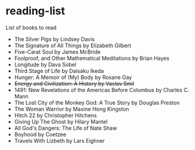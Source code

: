 # reading-list
List of books to read

- The Silver Pigs by Lindsey Davis
- The Signature of All Things by Elizabeth Gilbert
- Five-Carat Soul by James McBride
- Foolproof, and Other Mathematical Meditations by Brian Hayes
- Longitude by Dava Sobel
- Third Stage of Life by Daisaku Ikeda
- Hunger: A Memoir of (My) Body by Roxane Gay
- ~~Energy and Civilization: A History by Vaclav Smil~~
- 1491: New Revelations of the Americas Before Columbus by Charles C. Mann
- The Lost City of the Monkey God: A True Story by Douglas Preston
- The Woman Warrior by Maxine Hong Kingston
- Hitch 22 by Christopher Hitchens
- Giving Up The Ghost by Hilary Mantel
- All God's Dangers: The Life of Nate Shaw
- Boyhood by Coetzee
- Travels With Lizbeth by Lars Eighner
